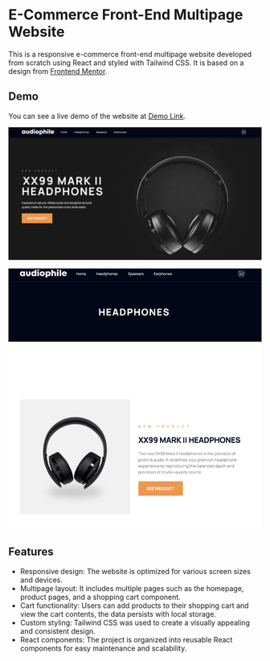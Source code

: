 # E-Commerce Front-End Multipage Website

This is a responsive e-commerce front-end multipage website developed from scratch using React and styled with Tailwind CSS. It is based on a design from [Frontend Mentor](https://www.frontendmentor.io/).


## Demo

You can see a live demo of the website at [Demo Link](#).

![Screenshot](./public/screenshots/home-ss.png)

![Screenshot](./public/screenshots/category-ss.png)

## Features

- Responsive design: The website is optimized for various screen sizes and devices.
- Multipage layout: It includes multiple pages such as the homepage, product pages, and a shopping cart component.
- Cart functionality: Users can add products to their shopping cart and view the cart contents, the data persists with local storage.
- Custom styling: Tailwind CSS was used to create a visually appealing and consistent design.
- React components: The project is organized into reusable React components for easy maintenance and scalability.


